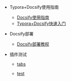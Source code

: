 * Typora+Docsify使用指南
  * [Docsify使用指南](/ProjectDocs/Docsify使用指南.md)
  * [Typora+Docsify快速入门](/ProjectDocs/Typora+Docsify快速入门.md)
  
* Docsify部署
  * [Docsify部署教程](/ProjectDocs/Docsify部署教程.md)

* 插件测试
  * [tabs](/ProjectDocs/tabs.md)
  
  * [test](/ProjectDocs/test.md)

